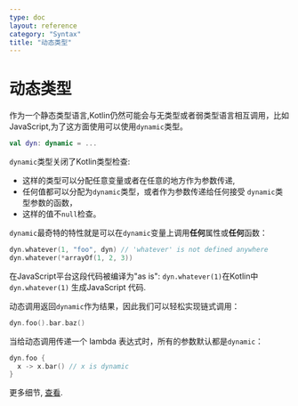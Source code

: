 ```yaml
---
type: doc
layout: reference
category: "Syntax"
title: "动态类型"
---
```


# 动态类型

作为一个静态类型语言,Kotlin仍然可能会与无类型或者弱类型语言相互调用，比如JavaScript,为了这方面使用可以使用`dynamic`类型。

``` kotlin
val dyn: dynamic = ...
```

 `dynamic`类型关闭了Kotlin类型检查:

  - 这样的类型可以分配任意变量或者在任意的地方作为参数传递,
  - 任何值都可以分配为`dynamic`类型，或者作为参数传递给任何接受 `dynamic`类型参数的函数，
  - 这样的值不`null`检查。

`dynamic`最奇特的特性就是可以在`dynamic`变量上调用**任何**属性或**任何**函数：

``` kotlin
dyn.whatever(1, "foo", dyn) // 'whatever' is not defined anywhere
dyn.whatever(*arrayOf(1, 2, 3))
```

在JavaScript平台这段代码被编译为"as is": `dyn.whatever(1)`在Kotlin中`dyn.whatever(1)` 生成JavaScript 代码.

动态调用返回`dynamic`作为结果，因此我们可以轻松实现链式调用：

``` kotlin
dyn.foo().bar.baz()
```

当给动态调用传递一个 lambda 表达式时，所有的参数默认都是`dynamic`：

``` kotlin
dyn.foo {
  x -> x.bar() // x is dynamic
}
```

更多细节, [查看](https://github.com/JetBrains/kotlin/blob/master/spec-docs/dynamic-types.md).


